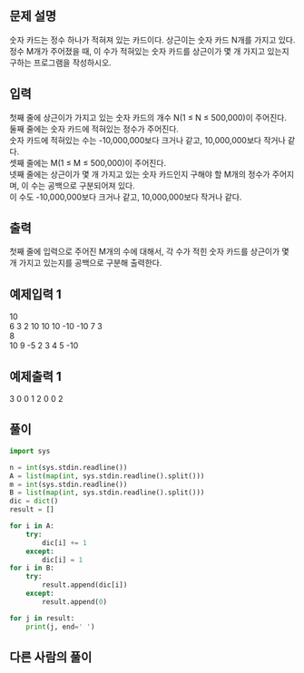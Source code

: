 ## 문제 설명
숫자 카드는 정수 하나가 적혀져 있는 카드이다. 상근이는 숫자 카드 N개를 가지고 있다.  
정수 M개가 주어졌을 때, 이 수가 적혀있는 숫자 카드를 상근이가 몇 개 가지고 있는지 구하는 프로그램을 작성하시오.

## 입력
첫째 줄에 상근이가 가지고 있는 숫자 카드의 개수 N(1 ≤ N ≤ 500,000)이 주어진다.  
둘째 줄에는 숫자 카드에 적혀있는 정수가 주어진다.  
숫자 카드에 적혀있는 수는 -10,000,000보다 크거나 같고, 10,000,000보다 작거나 같다.  
셋째 줄에는 M(1 ≤ M ≤ 500,000)이 주어진다.  
넷째 줄에는 상근이가 몇 개 가지고 있는 숫자 카드인지 구해야 할 M개의 정수가 주어지며, 이 수는 공백으로 구분되어져 있다.  
이 수도 -10,000,000보다 크거나 같고, 10,000,000보다 작거나 같다.

## 출력
첫째 줄에 입력으로 주어진 M개의 수에 대해서, 각 수가 적힌 숫자 카드를 상근이가 몇 개 가지고 있는지를 공백으로 구분해 출력한다.

## 예제입력 1
10  
6 3 2 10 10 10 -10 -10 7 3  
8  
10 9 -5 2 3 4 5 -10  

## 예제출력 1
3 0 0 1 2 0 0 2  

## **풀이**

```python
import sys

n = int(sys.stdin.readline())
A = list(map(int, sys.stdin.readline().split()))
m = int(sys.stdin.readline())
B = list(map(int, sys.stdin.readline().split()))
dic = dict()
result = []

for i in A:
    try:
        dic[i] += 1
    except:
        dic[i] = 1
for i in B:
    try:
        result.append(dic[i])
    except:
        result.append(0)

for j in result:
    print(j, end=' ')
```

## 다른 사람의 풀이

```python

```

